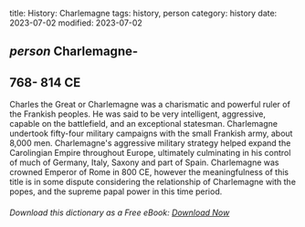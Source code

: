 title: History: Charlemagne
tags: history, person
category: history
date: 2023-07-02
modified: 2023-07-02

## _person_  Charlemagne-
  768-
814 CE
-
Charles the Great or
Charlemagne was a charismatic and powerful ruler of the Frankish
peoples.  He was said to be very intelligent, aggressive, capable on
the battlefield, and an exceptional statesman.  Charlemagne undertook
fifty-four military campaigns with the small Frankish army, about
8,000 men.  Charlemagne's aggressive military strategy helped expand
the Carolingian Empire throughout Europe, ultimately culminating in
his control of much of Germany, Italy, Saxony and part of Spain.
Charlemagne was crowned Emperor of Rome in    800 CE,
 however the
meaningfulness of this title is in some dispute considering the
relationship of Charlemagne with the popes, and the supreme papal
power in this time period.


###### Download *this* dictionary as a Free eBook: [Download Now]({static}static/SerfHistoryDictionary.pdf)

